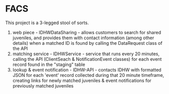 # FACS
This project is a 3-legged stool of sorts.  
1. web piece - IDHWDataSharing - allows customers to search for shared juveniles, and provides them with contact information (among other details) when a matched ID is found by calling the DataRequest class of the API
2. matching service - IDHWService - service that runs every 20 minutes, calling the API (ClientSeach & NotificationEvent classes) for each event record found in the "staging" table
3. lookup & event notification - IDHW-API - contacts IDHW with formatted JSON for each 'event' record collected during that 20 minute timeframe, creating links for newly matched juveniles & event notifications for previously matched juveniles

